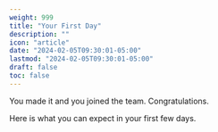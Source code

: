 ```yaml
---
weight: 999
title: "Your First Day"
description: ""
icon: "article"
date: "2024-02-05T09:30:01-05:00"
lastmod: "2024-02-05T09:30:01-05:00"
draft: false
toc: false
---
```


You made it and you joined the team. Congratulations.

Here is what you can expect in your first few days.
